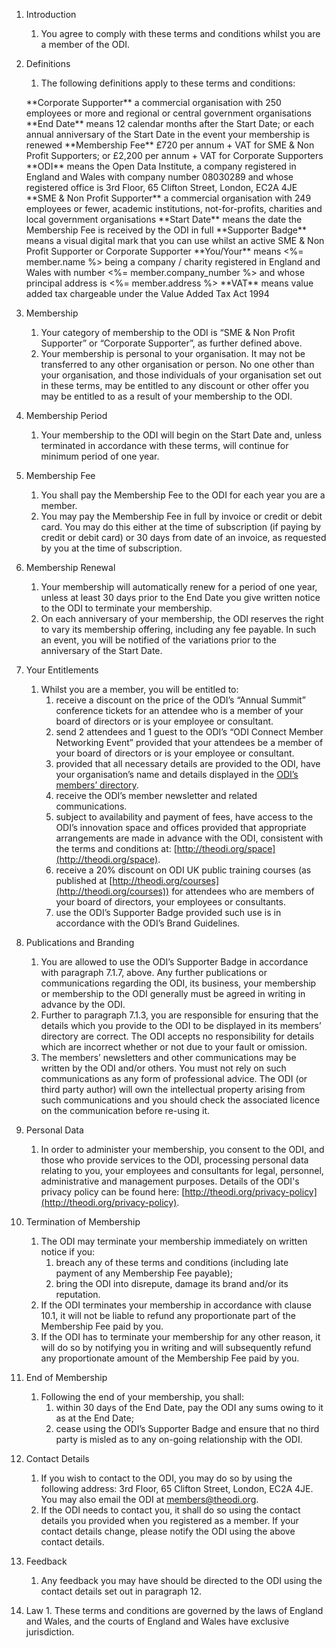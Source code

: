 1. Introduction
    1. You agree to comply with these terms and conditions whilst you are a member of the ODI.  

2. Definitions
    1. The following definitions apply to these terms and conditions:

    <p class="definitions">
    **Corporate Supporter** a commercial organisation with 250 employees or more and regional or central government organisations  
    **End Date** means 12 calendar months after the Start Date; or each annual anniversary of the Start Date in the event your membership is renewed  
    **Membership Fee** £720 per annum + VAT for SME & Non Profit Supporters; or £2,200 per annum + VAT for Corporate Supporters  
    **ODI** means the Open Data Institute, a company registered in England and Wales with company number 08030289 and whose registered office is 3rd Floor, 65 Clifton Street, London, EC2A 4JE  
    **SME & Non Profit Supporter** a commercial organisation with 249 employees or fewer, academic institutions, not-for-profits, charities and local government organisations  
    **Start Date** means the date the Membership Fee is received by the ODI in full  
    **Supporter Badge** means a visual digital mark that you can use whilst an active SME & Non Profit Supporter or Corporate Supporter  
    **You/Your** means <span class='legal-name'><%= member.name %></span> <span id='company-details' style='<%= member.company_number ? "" : "display:none"%>'>being a company / charity registered in England and Wales with number <span id='company-number'><%= member.company_number %></span> and whose principal address is <span class='legal-address'><%= member.address %></span>  
    **VAT** means value added tax chargeable under the Value Added Tax Act 1994  
    </p>

3. Membership
    1. Your category of membership to the ODI is “SME & Non Profit Supporter” or “Corporate Supporter”, as further defined above.
    2. Your membership is personal to your organisation.  It may not be transferred to any other organisation or person.  No one other than your organisation, and those individuals of your organisation set out in these terms, may be entitled to any discount or other offer you may be entitled to as a result of your membership to the ODI.

4. Membership Period
    1. Your membership to the ODI will begin on the Start Date and, unless terminated in accordance with these terms, will continue for minimum period of one year.

5. Membership Fee
    1. You shall pay the Membership Fee to the ODI for each year you are a member.
    2. You may pay the Membership Fee in full by invoice or credit or debit card. You may do this either at the time of subscription (if paying by credit or debit card) or 30 days from date of an invoice, as requested by you at the time of subscription.

6. Membership Renewal
    1. Your membership will automatically renew for a period of one year, unless at least 30 days prior to the End Date you give written notice to the ODI to terminate your membership.
    2. On each anniversary of your membership, the ODI reserves the right to vary its membership offering, including any fee payable.  In such an event, you will be notified of the variations prior to the anniversary of the Start Date.

7. Your Entitlements
    1. Whilst you are a member, you will be entitled to:
        1. receive a discount on the price of the ODI’s “Annual Summit” conference tickets for an attendee who is a member of your board of directors or is your employee or consultant.
        2. send 2 attendees and 1 guest to the ODI’s “ODI Connect Member Networking Event” provided that your attendees be a member of your board of directors or is your employee or consultant.
        3. provided that all necessary details are provided to the ODI, have your organisation’s name and details displayed in the [ODI’s members’ directory](http://directory.theodi.org).
        4. receive the ODI’s member newsletter and related communications.
        5. subject to availability and payment of fees, have access to the ODI’s innovation space and offices provided that appropriate arrangements are made in advance with the ODI, consistent with the terms and conditions at: [http://theodi.org/space](http://theodi.org/space).  
        6. receive a 20% discount on ODI UK public training courses (as published at [http://theodi.org/courses](http://theodi.org/courses))  for attendees who are members of your board of directors, your employees or consultants.
        7. use the ODI’s Supporter Badge provided such use is in accordance with the ODI’s Brand Guidelines.

8. Publications and Branding
    1. You are allowed to use the ODI’s Supporter Badge in accordance with paragraph 7.1.7, above.  Any further publications or communications regarding the ODI, its business, your membership or membership to the ODI generally must be agreed in writing in advance by the ODI.
    2. Further to paragraph 7.1.3, you are responsible for ensuring that the details which you provide to the ODI to be displayed in its members’ directory are correct.  The ODI accepts no responsibility for details which are incorrect whether or not due to your fault or omission.
    3. The members’ newsletters and other communications may be written by the ODI and/or others.  You must not rely on such communications as any form of professional advice.  The ODI (or third party author) will own the intellectual property arising from such communications and you should check the associated licence on the communication before re-using it.

9. Personal Data
    1. In order to administer your membership, you consent to the ODI, and those who provide services to the ODI, processing personal data relating to you, your employees and consultants for legal, personnel, administrative and management purposes.  Details of the ODI's privacy policy can be found here: [http://theodi.org/privacy-policy](http://theodi.org/privacy-policy).

10. Termination of Membership
    1. The ODI may terminate your membership immediately on written notice if you:
        1. breach any of these terms and conditions (including late payment of any Membership Fee payable);
        2. bring the ODI into disrepute, damage its brand and/or its reputation.
      2. If the ODI terminates your membership in accordance with clause 10.1, it will not be liable to refund any proportionate part of the Membership Fee paid by you.
      3. If the ODI has to terminate your membership for any other reason, it will do so by notifying you in writing and will subsequently refund any proportionate amount of the Membership Fee paid by you.

11. End of Membership
    1. Following the end of your membership, you shall:
        1. within 30 days of the End Date, pay the ODI any sums owing to it as at the End Date;
        2. cease using the ODI’s Supporter Badge and ensure that no third party is misled as to any on-going relationship with the ODI.

12. Contact Details
    1. If you wish to contact to the ODI, you may do so by using the following address: 3rd Floor, 65 Clifton Street, London, EC2A 4JE.  You may also email the ODI at members@theodi.org.
    2. If the ODI needs to contact you, it shall do so using the contact details you provided when you registered as a member.  If your contact details change, please notify the ODI using the above contact details.

13. Feedback
    1. Any feedback you may have should be directed to the ODI using the contact details set out in paragraph 12.

14.  Law
    1. These terms and conditions are governed by the laws of England and Wales, and the courts of England and Wales have exclusive jurisdiction.  
